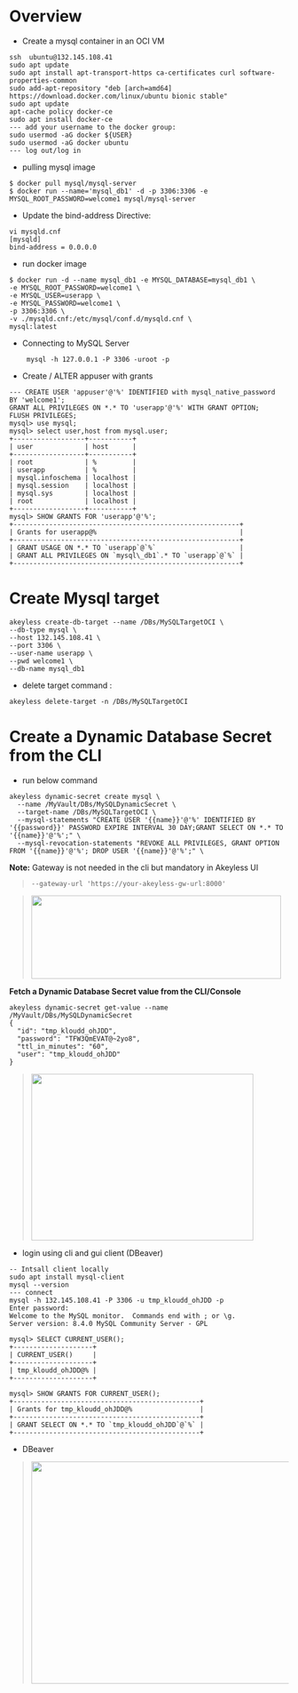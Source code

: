 # Overview

- Create a mysql container in an OCI VM 

```
ssh  ubuntu@132.145.108.41
sudo apt update
sudo apt install apt-transport-https ca-certificates curl software-properties-common
sudo add-apt-repository "deb [arch=amd64] https://download.docker.com/linux/ubuntu bionic stable"
sudo apt update
apt-cache policy docker-ce
sudo apt install docker-ce
--- add your username to the docker group:
sudo usermod -aG docker ${USER}
sudo usermod -aG docker ubuntu
--- log out/log in
```
- pulling mysql image

```
$ docker pull mysql/mysql-server
$ docker run --name='mysql_db1' -d -p 3306:3306 -e MYSQL_ROOT_PASSWORD=welcome1 mysql/mysql-server
```
- Update the bind-address Directive:

```
vi mysqld.cnf
[mysqld]
bind-address = 0.0.0.0
```
- run docker image
```
$ docker run -d --name mysql_db1 -e MYSQL_DATABASE=mysql_db1 \
-e MYSQL_ROOT_PASSWORD=welcome1 \
-e MYSQL_USER=userapp \
-e MYSQL_PASSWORD=welcome1 \
-p 3306:3306 \
-v ./mysqld.cnf:/etc/mysql/conf.d/mysqld.cnf \
mysql:latest

```   
- Connecting to MySQL Server
  ```
   mysql -h 127.0.0.1 -P 3306 -uroot -p
  ```
- Create / ALTER appuser with grants
```
--- CREATE USER 'appuser'@'%' IDENTIFIED with mysql_native_password  BY 'welcome1';
GRANT ALL PRIVILEGES ON *.* TO 'userapp'@'%' WITH GRANT OPTION;
FLUSH PRIVILEGES;
mysql> use mysql;
mysql> select user,host from mysql.user;
+------------------+-----------+
| user             | host      |
+------------------+-----------+
| root             | %         |
| userapp          | %         |
| mysql.infoschema | localhost |
| mysql.session    | localhost |
| mysql.sys        | localhost |
| root             | localhost |
+------------------+-----------+
mysql> SHOW GRANTS FOR 'userapp'@'%';
+---------------------------------------------------------+
| Grants for userapp@%                                    |
+---------------------------------------------------------+
| GRANT USAGE ON *.* TO `userapp`@`%`                     |
| GRANT ALL PRIVILEGES ON `mysql\_db1`.* TO `userapp`@`%` |
+---------------------------------------------------------+
```
# Create Mysql target
```
akeyless create-db-target --name /DBs/MySQLTargetOCI \
--db-type mysql \
--host 132.145.108.41 \
--port 3306 \
--user-name userapp \
--pwd welcome1 \
--db-name mysql_db1
```
- delete target command :
```
akeyless delete-target -n /DBs/MySQLTargetOCI
```
# Create a Dynamic Database Secret from the CLI
- run below command
```
akeyless dynamic-secret create mysql \
  --name /MyVault/DBs/MySQLDynamicSecret \
  --target-name /DBs/MySQLTargetOCI \
  --mysql-statements "CREATE USER '{{name}}'@'%' IDENTIFIED BY '{{password}}' PASSWORD EXPIRE INTERVAL 30 DAY;GRANT SELECT ON *.* TO '{{name}}'@'%';" \
  --mysql-revocation-statements "REVOKE ALL PRIVILEGES, GRANT OPTION FROM '{{name}}'@'%'; DROP USER '{{name}}'@'%';" \
```
**Note:** Gateway is not needed in the cli but mandatory in Akeyless UI
 
 > ```--gateway-url 'https://your-akeyless-gw-url:8000'``` 
 
 ><img src="https://github.com/brokedba/Akeyless_demo/assets/29458929/874b9db4-f28c-4b36-aab9-dc2bf6198d99" width="450" height="150" />  

 

**Fetch a Dynamic Database Secret value from the CLI/Console**

```
akeyless dynamic-secret get-value --name /MyVault/DBs/MySQLDynamicSecret
{
  "id": "tmp_kloudd_ohJDD",
  "password": "TFW3QmEVAT@~2yo8",
  "ttl_in_minutes": "60",
  "user": "tmp_kloudd_ohJDD"
}
```
> <img src="https://github.com/brokedba/Akeyless_demo/assets/29458929/cc33f23d-1bef-4526-908e-9884be1e11d6" width="400" height="300" />
- login using cli and gui client (DBeaver)
```
-- Intsall client locally
sudo apt install mysql-client
mysql --version
--- connect
mysql -h 132.145.108.41 -P 3306 -u tmp_kloudd_ohJDD -p
Enter password:
Welcome to the MySQL monitor.  Commands end with ; or \g.
Server version: 8.4.0 MySQL Community Server - GPL

mysql> SELECT CURRENT_USER();
+--------------------+
| CURRENT_USER()     |
+--------------------+
| tmp_kloudd_ohJDD@% |
+--------------------+

mysql> SHOW GRANTS FOR CURRENT_USER();
+-----------------------------------------------+
| Grants for tmp_kloudd_ohJDD@%                 |
+-----------------------------------------------+
| GRANT SELECT ON *.* TO `tmp_kloudd_ohJDD`@`%` |
+-----------------------------------------------+
```
- DBeaver
> <img src="https://github.com/brokedba/Akeyless_demo/assets/29458929/24fcf42d-bf81-4093-81b7-8620f071f8f3" width="500" height="400" />
 


